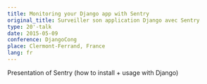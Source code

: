 ```yaml
---
title: Monitoring your Django app with Sentry
original_title: Surveiller son application Django avec Sentry
type: 20'-talk
date: 2015-05-09
conference: DjangoCong
place: Clermont-Ferrand, France
lang: fr
---
```


Presentation of Sentry (how to install + usage with Django)
